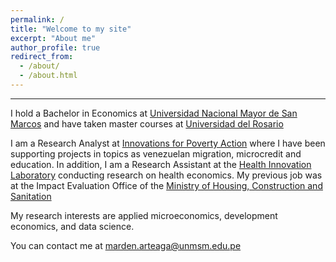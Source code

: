 ```yaml
---
permalink: /
title: "Welcome to my site"
excerpt: "About me"
author_profile: true
redirect_from: 
  - /about/
  - /about.html
---
```


---- 
I hold a Bachelor in Economics at [Universidad Nacional Mayor de San Marcos](https://unmsm.edu.pe/) and have taken master courses at [Universidad del Rosario](https://urosario.edu.co/)

I am a Research Analyst at [Innovations for Poverty Action](https://poverty-action.org/) where I have been supporting projects in topics as venezuelan migration, microcredit and education. In addition, I am a Research Assistant at the [Health Innovation Laboratory](https://www.innovalab.info/) conducting research on health economics. My previous job was at the Impact Evaluation Office of the [Ministry of Housing, Construction and Sanitation](https://www.gob.pe/institucion/vivienda/colecciones/1995-oficina-general-de-monitoreo-y-evaluacion-del-impacto-ogmei)

My research interests are applied microeconomics, development economics, and data science.

You can contact me at [marden.arteaga@unmsm.edu.pe](mailto:marden.arteaga@unmsm.edu.pe) 


<!--I created a collection of open source projects (using R and #Python) that could be valuable resources for academics, #students and government. 


